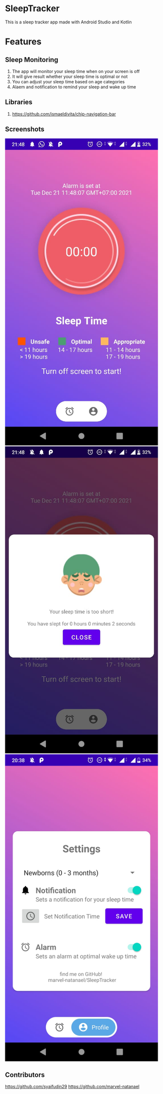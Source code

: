 # SleepTracker
This is a sleep tracker app made with Android Studio and Kotlin

# Features
## Sleep Monitoring
1. The app will monitor your sleep time when on your screen is off
2. It will give result whether your sleep time is optimal or not
3. You can adjust your sleep time based on age categories
4. Alaem and notification to remind your sleep and wake up time

## Libraries
1. https://github.com/ismaeldivita/chip-navigation-bar

## Screenshots

![Home page](https://github.com/marvel-natanael/SleepTracker/blob/main/results/timer.jpg)
![Sleep time result](https://github.com/marvel-natanael/SleepTracker/blob/main/results/result.jpg)
![Settings page](https://github.com/marvel-natanael/SleepTracker/blob/main/results/setting.jpg)

## Contributors
https://github.com/syaifudin29
https://github.com/marvel-natanael
